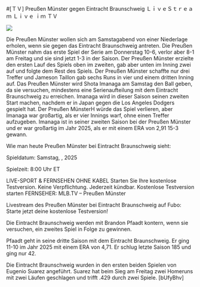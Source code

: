 #[ＴＶ] Preußen Münster gegen Eintracht Braunschweig ＬｉｖｅＳｔｒｅａｍ Ｌｉｖｅ ｉｍ ＴＶ  
  
  
[![](https://i.imgur.com/qSNzIqt.png)](https://movie.rssnews.media/MjMDxhK.php)  
  
Die Preußen Münster wollen sich am Samstagabend von einer Niederlage erholen, wenn sie gegen das Eintracht Braunschweig antreten. Die Preußen Münster nahm das erste Spiel der Serie am Donnerstag 10-6, verlor aber 8-1 am Freitag und sie sind jetzt 1-3 in der Saison. Der Preußen Münster erzielte den ersten Lauf des Spiels oben im zweiten, gab aber unten im Inning zwei auf und folgte dem Rest des Spiels. Der Preußen Münster schaffte nur drei Treffer und Jameson Taillon gab sechs Runs in vier und einem dritten Inning auf. Das Preußen Münster wird Shota Imanaga am Samstag den Ball geben, da sie versuchen, mindestens eine Serienaufteilung mit dem Eintracht Braunschweig zu erreichen. Imanaga wird in dieser Saison seinen zweiten Start machen, nachdem er in Japan gegen die Los Angeles Dodgers gespielt hat. Der Preußen MünsterH würde das Spiel verlieren, aber Imanaga war großartig, als er vier Innings warf, ohne einen Treffer aufzugeben. Imanaga ist in seiner zweiten Saison bei der Preußen Münster und er war großartig im Jahr 2025, als er mit einem ERA von 2,91 15-3 gewann.

Wie man heute Preußen Münster bei Eintracht Braunschweig sieht:

Spieldatum: Samstag, , 2025

Spielzeit: 8:00 Uhr ET

LIVE-SPORT & FERNSEHEN OHNE KABEL
Starten Sie Ihre kostenlose Testversion. Keine Verpflichtung. Jederzeit kündbar.
Kostenlose Testversion starten
FERNSEHER: MLB.TV – Preußen Münster

Livestream des Preußen Münster bei Eintracht Braunschweig auf Fubo: Starte jetzt deine kostenlose Testversion!

Die Eintracht Braunschweig werden mit Brandon Pfaadt kontern, wenn sie versuchen, ein zweites Spiel in Folge zu gewinnen.

Pfaadt geht in seine dritte Saison mit dem Eintracht Braunschweig. Er ging 11-10 im Jahr 2025 mit einem ERA von 4,71. Er schlug letzte Saison 185 und ging nur 42.

Die Eintracht Braunschweig wurden in den ersten beiden Spielen von Eugenio Suarez angeführt. Suarez hat beim Sieg am Freitag zwei Homeruns mit zwei Läufen geschlagen und trifft .429 durch zwei Spiele. [bUfyBhv]